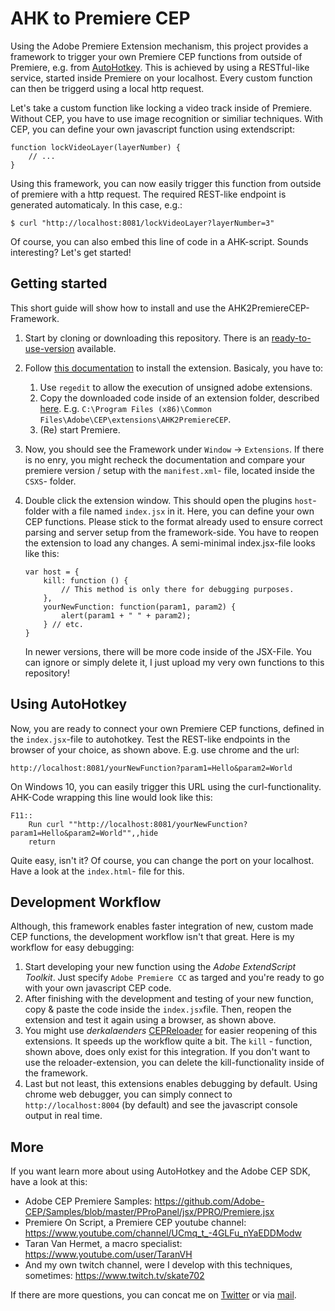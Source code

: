 # AHK to Premiere CEP

Using the Adobe Premiere Extension mechanism, this project provides a framework to trigger your own Premiere CEP functions from outside of Premiere, e.g. from [AutoHotkey](https://autohotkey.com/). This is achieved by using a RESTful-like service, started inside Premiere on your localhost. Every custom function can then be triggerd using a local http request.

Let's take a custom function like locking a video track inside of Premiere. Without CEP, you have to use image recognition or similiar techniques. With CEP, you can define your own javascript function using extendscript:

```
function lockVideoLayer(layerNumber) {
    // ...
}
```

Using this framework, you can now easily trigger this function from outside of premiere with a http request. The required REST-like endpoint is generated automaticaly. In this case, e.g.:

```
$ curl "http://localhost:8081/lockVideoLayer?layerNumber=3"
```

Of course, you can also embed this line of code in a AHK-script. Sounds interesting? Let's get started!

## Getting started

This short guide will show how to install and use the AHK2PremiereCEP-Framework.

1. Start by cloning or downloading this repository. There is an [ready-to-use-version](https://github.com/sebinside/AHK2PremiereCEP/releases) available.

2. Follow [this documentation](https://github.com/Adobe-CEP/CEP-Resources/blob/master/CEP_8.x/Documentation/CEP%208.0%20HTML%20Extension%20Cookbook.md) to install the extension. Basicaly, you have to:

     1. Use `regedit` to allow the execution of unsigned adobe extensions.
     2. Copy the downloaded code inside of an extension folder, described [here](https://github.com/Adobe-CEP/CEP-Resources/blob/master/CEP_8.x/Documentation/CEP%208.0%20HTML%20Extension%20Cookbook.md#extension-folders). E.g. `C:\Program Files (x86)\Common Files\Adobe\CEP\extensions\AHK2PremiereCEP`.
     3. (Re) start Premiere.
  3. Now, you should see the Framework under `Window` -> `Extensions`. If there is no enry, you might recheck the documentation and compare your premiere version / setup with the `manifest.xml`- file, located inside the `CSXS`- folder. 

4. Double click the extension window. This should open the plugins `host`- folder with a file named `index.jsx` in it. Here, you can define your own CEP functions. Please stick to the format already used to ensure correct parsing and server setup from the framework-side. You have to reopen the extension to load any changes. A semi-minimal index.jsx-file looks like this:

   ```
   var host = {
       kill: function () {
           // This method is only there for debugging purposes.
       },
       yourNewFunction: function(param1, param2) {
           alert(param1 + " " + param2);
       } // etc.
   }
   ```

   In newer versions, there will be more code inside of the JSX-File. You can ignore or simply delete it, I just upload my very own functions to this repository!

## Using AutoHotkey

Now, you are ready to connect your own Premiere CEP functions, defined in the `index.jsx`-file to autohotkey. Test the REST-like endpoints in the browser of your choice, as shown above. E.g. use chrome and the url:

```
http://localhost:8081/yourNewFunction?param1=Hello&param2=World
```

On Windows 10, you can easily trigger this URL using the curl-functionality. AHK-Code wrapping this line would look like this:

```
F11::
	Run curl ""http://localhost:8081/yourNewFunction?param1=Hello&param2=World"",,hide
	return
```

Quite easy, isn't it? Of course, you can change the port on your localhost. Have a look at the `index.html`- file for this.

## Development Workflow

Although, this framework enables faster integration of new, custom made CEP functions, the development workflow isn't that great. Here is my workflow for easy debugging:

1. Start developing your new function using the *Adobe ExtendScript Toolkit*. Just specify `Adobe Premiere CC` as targed and you're ready to go with your own javascript CEP code.
2. After finishing with the development and testing of your new function, copy & paste the code inside the `index.jsx`file. Then, reopen the extension and test it again using a browser, as shown above.
3. You might use *derkalaenders* [CEPReloader](https://github.com/derkalaender/CEPReloader) for easier reopening of this extensions. It speeds up the workflow quite a bit. The `kill` - function, shown above, does only exist for this integration. If you don't want to use the reloader-extension, you can delete the kill-functionality inside of the framework.
4. Last but not least, this extensions enables debugging by default. Using chrome web debugger, you can simply connect to `http://localhost:8004` (by default) and see the javascript console output in real time.

## More

If you want learn more about using AutoHotkey and the Adobe CEP SDK, have a look at this:

* Adobe CEP Premiere Samples: https://github.com/Adobe-CEP/Samples/blob/master/PProPanel/jsx/PPRO/Premiere.jsx
* Premiere On Script, a Premiere CEP youtube channel: https://www.youtube.com/channel/UCmq_t_-4GLFu_nYaEDDModw
* Taran Van Hermet, a macro specialist: https://www.youtube.com/user/TaranVH
* And my own twitch channel, were I develop with this techniques, sometimes: https://www.twitch.tv/skate702

If there are more questions, you can concat me on [Twitter](https://twitter.com/skate702) or via [mail](mailto:hi@sebinside.de).